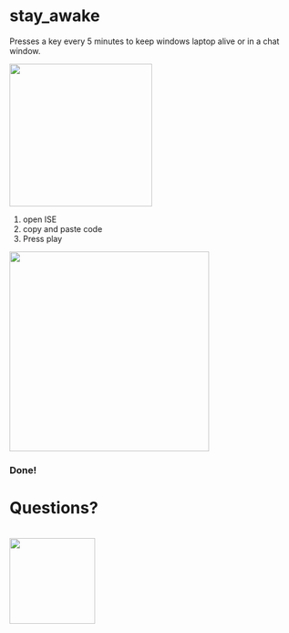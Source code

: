 # stay_awake
Presses a key every 5 minutes to keep windows laptop alive or in a chat window. 

<img src="https://github.com/user-attachments/assets/a3df7ce6-a1c9-4a81-bbc8-c9e94ff2f161" height="250">

1. open ISE
2. copy and paste code
3. Press play

<img src="https://github.com/user-attachments/assets/54e4434e-2582-4b40-8e9e-f1a8699954af" height="350">

### Done! 

# Questions?
<br>
<img src="https://github.com/user-attachments/assets/710669b1-49b7-4936-834c-c523781db754"  height="150">
